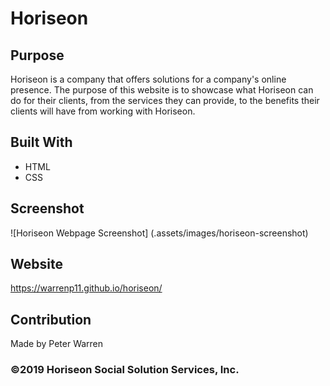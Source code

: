 # Horiseon

## Purpose
Horiseon is a company that offers solutions for a company's online presence. The purpose of this website is to showcase what Horiseon can do for their clients, from the services they can provide, to the benefits their clients will have from working with Horiseon. 

## Built With
* HTML
* CSS

## Screenshot
![Horiseon Webpage Screenshot] (.assets/images/horiseon-screenshot)

## Website
https://warrenp11.github.io/horiseon/

## Contribution
Made by Peter Warren

### ©️2019 Horiseon Social Solution Services, Inc.

